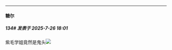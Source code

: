 ﻿
*****

####  糖尔  
##### 134#       发表于 2025-7-26 18:01

紫毛学姐竟然是鬼头<img src="https://static.stage1st.com/image/smiley/face2017/033.png" referrerpolicy="no-referrer">

